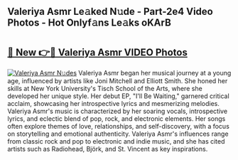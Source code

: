 ## Valeriya Asmr Le𝚊ked N𝚞de - Part-2e4 Video Photos - Hot Onlyf𝚊ns Le𝚊ks oKArB

# <h2><a href="http://ab42865.deff.icu/?id=Valeriya+Asmr">🔗 New 👉🔴 Valeriya Asmr VIDEO Photos</a></h2>

[![Valeriya Asmr N𝚞des](https://i.imgur.com/rIISA9y.gif)](http://ab42865.deff.icu/?id=Valeriya+Asmr)
Valeriya Asmr began her musical journey at a young age, influenced by artists like Joni Mitchell and Elliott Smith. She honed her skills at New York University's Tisch School of the Arts, where she developed her unique style. Her debut EP, "I'll Be Waiting," garnered critical acclaim, showcasing her introspective lyrics and mesmerizing melodies. Valeriya Asmr's music is characterized by her soaring vocals, introspective lyrics, and eclectic blend of pop, rock, and electronic elements. Her songs often explore themes of love, relationships, and self-discovery, with a focus on storytelling and emotional authenticity. Valeriya Asmr's influences range from classic rock and pop to electronic and indie music, and she has cited artists such as Radiohead, Björk, and St. Vincent as key inspirations.
